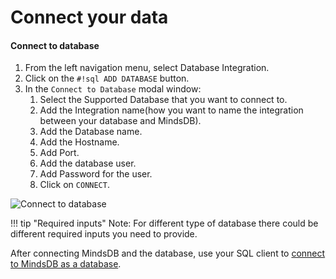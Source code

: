 # Connect your data

#### Connect to database

1. From the left navigation menu, select Database Integration.
2. Click on the `#!sql ADD DATABASE` button.
3. In the `Connect to Database` modal window:
    1. Select the Supported Database that you want to connect to.
    2. Add the Integration name(how you want to name the integration between your database and MindsDB).
    3. Add the Database name.
    4. Add the Hostname.
    5. Add Port.
    6. Add the database user.
    7. Add Password for the user.
    8. Click on `CONNECT`.

![Connect to database](./assets/sql/datasource.gif)

!!! tip "Required inputs"
    Note: For different type of database there could be different required inputs you need to provide.

After connecting MindsDB and the database, use your SQL client to [connect to MindsDB as a database](/sql/connect/cloud/).


